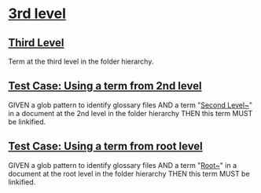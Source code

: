 # [3rd level](#3rd-level)

## [Third Level](#third-level)

Term at the third level in the folder hierarchy.

## [Test Case: Using a term from 2nd level](#test-case-using-a-term-from-2nd-level)

GIVEN a glob pattern to identify glossary files
AND a term "[Second Level\~][1]" in a document at the 2nd level in the folder hierarchy
THEN this term MUST be linkified.

## [Test Case: Using a term from root level](#test-case-using-a-term-from-root-level)

GIVEN a glob pattern to identify glossary files
AND a term "[Root\~][2]" in a document at the root level in the folder hierarchy
THEN this term MUST be linkified.

[1]: ../document.md#second-level "Term at the second level in the folder hierarchy."

[2]: ../../document.md#root "Test term at the root level in the folder tree."
